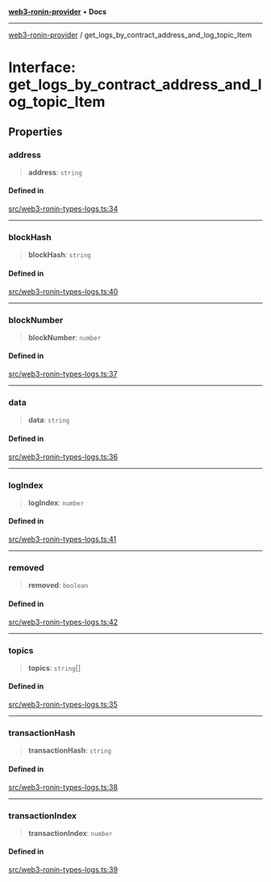 [**web3-ronin-provider**](../README.md) • **Docs**

***

[web3-ronin-provider](../globals.md) / get\_logs\_by\_contract\_address\_and\_log\_topic\_Item

# Interface: get\_logs\_by\_contract\_address\_and\_log\_topic\_Item

## Properties

### address

> **address**: `string`

#### Defined in

[src/web3-ronin-types-logs.ts:34](https://github.com/chuacw/web3-ronin-provider/blob/dab3da736520006c9aeb4dab1fb5f7a56228c341/src/web3-ronin-types-logs.ts#L34)

***

### blockHash

> **blockHash**: `string`

#### Defined in

[src/web3-ronin-types-logs.ts:40](https://github.com/chuacw/web3-ronin-provider/blob/dab3da736520006c9aeb4dab1fb5f7a56228c341/src/web3-ronin-types-logs.ts#L40)

***

### blockNumber

> **blockNumber**: `number`

#### Defined in

[src/web3-ronin-types-logs.ts:37](https://github.com/chuacw/web3-ronin-provider/blob/dab3da736520006c9aeb4dab1fb5f7a56228c341/src/web3-ronin-types-logs.ts#L37)

***

### data

> **data**: `string`

#### Defined in

[src/web3-ronin-types-logs.ts:36](https://github.com/chuacw/web3-ronin-provider/blob/dab3da736520006c9aeb4dab1fb5f7a56228c341/src/web3-ronin-types-logs.ts#L36)

***

### logIndex

> **logIndex**: `number`

#### Defined in

[src/web3-ronin-types-logs.ts:41](https://github.com/chuacw/web3-ronin-provider/blob/dab3da736520006c9aeb4dab1fb5f7a56228c341/src/web3-ronin-types-logs.ts#L41)

***

### removed

> **removed**: `boolean`

#### Defined in

[src/web3-ronin-types-logs.ts:42](https://github.com/chuacw/web3-ronin-provider/blob/dab3da736520006c9aeb4dab1fb5f7a56228c341/src/web3-ronin-types-logs.ts#L42)

***

### topics

> **topics**: `string`[]

#### Defined in

[src/web3-ronin-types-logs.ts:35](https://github.com/chuacw/web3-ronin-provider/blob/dab3da736520006c9aeb4dab1fb5f7a56228c341/src/web3-ronin-types-logs.ts#L35)

***

### transactionHash

> **transactionHash**: `string`

#### Defined in

[src/web3-ronin-types-logs.ts:38](https://github.com/chuacw/web3-ronin-provider/blob/dab3da736520006c9aeb4dab1fb5f7a56228c341/src/web3-ronin-types-logs.ts#L38)

***

### transactionIndex

> **transactionIndex**: `number`

#### Defined in

[src/web3-ronin-types-logs.ts:39](https://github.com/chuacw/web3-ronin-provider/blob/dab3da736520006c9aeb4dab1fb5f7a56228c341/src/web3-ronin-types-logs.ts#L39)
